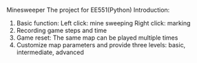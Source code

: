 Minesweeper
The project for EE551(Python)
Introduction:
1.	Basic function: Left click: mine sweeping 
             Right click: marking
2.	Recording game steps and time
3.	Game reset: The same map can be played multiple times
4.	Customize map parameters and provide three levels: basic, intermediate, advanced 
